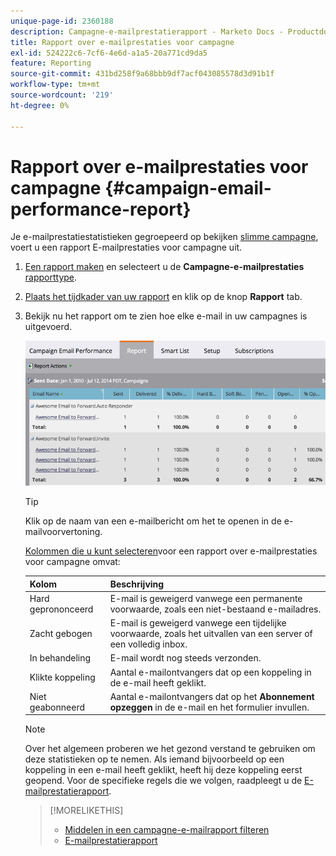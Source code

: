 ```yaml
---
unique-page-id: 2360188
description: Campagne-e-mailprestatierapport - Marketo Docs - Productdocumentatie
title: Rapport over e-mailprestaties voor campagne
exl-id: 524222c6-7cf6-4e6d-a1a5-20a771cd9da5
feature: Reporting
source-git-commit: 431bd258f9a68bbb9df7acf043085578d3d91b1f
workflow-type: tm+mt
source-wordcount: '219'
ht-degree: 0%

---
```


# Rapport over e-mailprestaties voor campagne {#campaign-email-performance-report}

Je e-mailprestatiestatistieken gegroepeerd op bekijken [slimme campagne](/help/marketo/product-docs/core-marketo-concepts/smart-campaigns/creating-a-smart-campaign/understanding-batch-and-trigger-smart-campaigns.md), voert u een rapport E-mailprestaties voor campagne uit.

1. [Een rapport maken](/help/marketo/product-docs/reporting/basic-reporting/creating-reports/create-a-report-in-a-program.md) en selecteert u de **Campagne-e-mailprestaties** [rapporttype](/help/marketo/product-docs/reporting/basic-reporting/report-types/report-type-overview.md).

1. [Plaats het tijdkader van uw rapport](/help/marketo/product-docs/reporting/basic-reporting/editing-reports/change-a-report-time-frame.md) en klik op de knop **Rapport** tab.

1. Bekijk nu het rapport om te zien hoe elke e-mail in uw campagnes is uitgevoerd.

   ![](assets/image2014-9-16-16-3a19-3a59.png)

   >[!TIP]
   >
   >Klik op de naam van een e-mailbericht om het te openen in de e-mailvoorvertoning.

   [Kolommen die u kunt selecteren](/help/marketo/product-docs/reporting/basic-reporting/editing-reports/select-report-columns.md)voor een rapport over e-mailprestaties voor campagne omvat:

   | Kolom | Beschrijving |
   |---|---|
   | Hard geprononceerd | E-mail is geweigerd vanwege een permanente voorwaarde, zoals een niet-bestaand e-mailadres. |
   | Zacht gebogen | E-mail is geweigerd vanwege een tijdelijke voorwaarde, zoals het uitvallen van een server of een volledig inbox. |
   | In behandeling | E-mail wordt nog steeds verzonden. |
   | Klikte koppeling | Aantal e-mailontvangers dat op een koppeling in de e-mail heeft geklikt. |
   | Niet geabonneerd | Aantal e-mailontvangers dat op het **Abonnement opzeggen** in de e-mail en het formulier invullen. |

   >[!NOTE]
   >
   >Over het algemeen proberen we het gezond verstand te gebruiken om deze statistieken op te nemen. Als iemand bijvoorbeeld op een koppeling in een e-mail heeft geklikt, heeft hij deze koppeling eerst geopend. Voor de specifieke regels die we volgen, raadpleegt u de [E-mailprestatierapport](/help/marketo/product-docs/email-marketing/email-programs/email-program-data/email-performance-report.md).

   >[!MORELIKETHIS]
   >
   >* [Middelen in een campagne-e-mailrapport filteren](/help/marketo/product-docs/reporting/basic-reporting/report-activity/filter-assets-in-a-campaign-email-reports.md)
   >* [E-mailprestatierapport](/help/marketo/product-docs/email-marketing/email-programs/email-program-data/email-performance-report.md)
